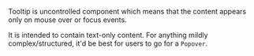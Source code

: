 Tooltip is uncontrolled component which means that the content appears only on mouse over or focus events.

It is intended to contain text-only content. For anything mildly complex/structured, it'd be best for users to go for a `Popover`.
